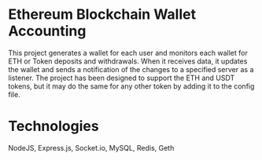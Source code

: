 # Ethereum Blockchain Wallet Accounting
This project generates a wallet for each user and monitors each wallet for ETH or Token deposits and withdrawals. When it receives data, it updates the wallet and sends a notification of the changes to a specified server as a listener.
The project has been designed to support the ETH and USDT tokens, but it may do the same for any other token by adding it to the config file.

# Technologies
NodeJS, Express.js, Socket.io, MySQL, Redis, Geth

